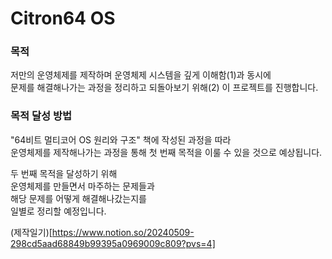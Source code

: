 # Citron64 OS

### 목적

저만의 운영체제를 제작하며 운영체제 시스템을 깊게 이해함(1)과 동시에<br/>
문제를 해결해나가는 과정을 정리하고 되돌아보기 위해(2) 이 프로젝트를 진행합니다.

### 목적 달성 방법

"64비트 멀티코어 OS 원리와 구조" 책에 작성된 과정을 따라 <br/>
운영체제를 제작해나가는 과정을 통해 첫 번째 목적을 이룰 수 있을 것으로 예상됩니다.

두 번째 목적을 달성하기 위해 <br/>
운영체제를 만들면서 마주하는 문제들과 <br/>
해당 문제를 어떻게 해결해나갔는지를 <br/>
일별로 정리할 예정입니다.  

(제작일기)[https://www.notion.so/20240509-298cd5aad68849b99395a0969009c809?pvs=4]